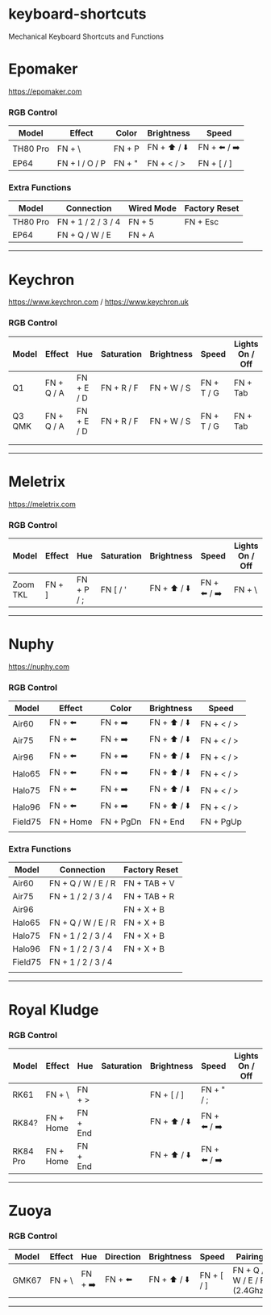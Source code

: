 # keyboard-shortcuts

Mechanical Keyboard Shortcuts and Functions

# Epomaker

https://epomaker.com

### RGB Control

| Model    | Effect         | Color  | Brightness   | Speed        |
|----------|----------------|--------|--------------|--------------|
| TH80 Pro | FN + \         | FN + P | FN + ⬆️ / ⬇️ | FN + ⬅️ / ➡️ |
| EP64     | FN + I / O / P | FN + " | FN + < / >   | FN + [ / ]   |

### Extra Functions

| Model    | Connection         | Wired Mode | Factory Reset |
|----------|--------------------|------------|---------------|
| TH80 Pro | FN + 1 / 2 / 3 / 4 | FN + 5     | FN + Esc      |
| EP64     | FN + Q / W / E     | FN + A     |               |

----------------------------------------------

# Keychron

https://www.keychron.com / https://www.keychron.uk

### RGB Control

| Model  | Effect     | Hue        | Saturation | Brightness | Speed      | Lights On / Off |
|--------|------------|------------|------------|------------|------------|-----------------|
| Q1     | FN + Q / A | FN + E / D | FN + R / F | FN + W / S | FN + T / G | FN + Tab        |
| Q3 QMK | FN + Q / A | FN + E / D | FN + R / F | FN + W / S | FN + T / G | FN + Tab        |
|        |            |            |            |            |            |                 |
|        |            |            |            |            |            |                 |

----------------------------------------------

# Meletrix

https://meletrix.com

### RGB Control

| Model    | Effect | Hue        | Saturation | Brightness   | Speed        | Lights On / Off |
|----------|--------|------------|------------|--------------|--------------|-----------------|
| Zoom TKL | FN + ] | FN + P / ; | FN [ / '   | FN + ⬆️ / ⬇️ | FN + ⬅️ / ➡️ | FN + \          |

----------------------------------------------

# Nuphy

https://nuphy.com

### RGB Control

| Model   | Effect    | Color     | Brightness   | Speed      |
|---------|-----------|-----------|--------------|------------|
| Air60   | FN + ⬅️   | FN + ➡️   | FN + ⬆️ / ⬇️ | FN + < / > |
| Air75   | FN + ⬅️   | FN + ➡️   | FN + ⬆️ / ⬇️ | FN + < / > |
| Air96   | FN + ⬅️   | FN + ➡️   | FN + ⬆️ / ⬇️ | FN + < / > |
| Halo65  | FN + ⬅️   | FN + ➡️   | FN + ⬆️ / ⬇️ | FN + < / > |
| Halo75  | FN + ⬅️   | FN + ➡️   | FN + ⬆️ / ⬇️ | FN + < / > |
| Halo96  | FN + ⬅️   | FN + ➡️   | FN + ⬆️ / ⬇️ | FN + < / > |
| Field75 | FN + Home | FN + PgDn | FN + End     | FN + PgUp  |
|         |           |           |              |            |

### Extra Functions

| Model   | Connection         | Factory Reset |
|---------|--------------------|---------------|
| Air60   | FN + Q / W / E / R | FN + TAB + V  |
| Air75   | FN + 1 / 2 / 3 / 4 | FN + TAB + R  |
| Air96   |                    | FN + X + B    |
| Halo65  | FN + Q / W / E / R | FN + X + B    |
| Halo75  | FN + 1 / 2 / 3 / 4 | FN + X + B    |
| Halo96  | FN + 1 / 2 / 3 / 4 | FN + X + B    |
| Field75 | FN + 1 / 2 / 3 / 4 |               |
|         |                    |               |

----------------------------------------------

# Royal Kludge

### RGB Control

| Model    | Effect    | Hue      | Saturation | Brightness   | Speed        | Lights On / Off |
|----------|-----------|----------|------------|--------------|--------------|-----------------|
| RK61     | FN + \    | FN + >   |            | FN + [ / ]   | FN + " / ;   |                 |
| RK84?    | FN + Home | FN + End |            | FN + ⬆️ / ⬇️ | FN + ⬅️ / ➡️ |                 |
| RK84 Pro | FN + Home | FN + End |            | FN + ⬆️ / ⬇️ | FN + ⬅️ / ➡️ |                 |

----------------------------------------------

# Zuoya

### RGB Control

| Model | Effect  | Hue     | Direction | Brightness   | Speed      | Pairing                     |
|-------|---------|---------|-----------|--------------|------------|-----------------------------|
| GMK67 | FN + \\ | FN + ➡️ | FN + ⬅️   | FN + ⬆️ / ⬇️ | FN + [ / ] | FN + Q / W / E / R (2.4Ghz) |

----------------------------------------------
